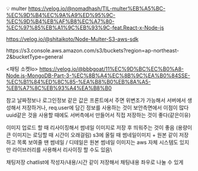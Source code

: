 💡 multer
https://velog.io/@nomadhash/TIL-multer%EB%A5%BC-%EC%9D%B4%EC%9A%A9%ED%95%9C-%EC%9D%B4%EB%AF%B8%EC%A7%80-%EC%97%85%EB%A1%9C%EB%93%9C-feat.React-x-Node-js

https://velog.io/@shitaikoto/Node-Multer-S3-aws-sdk

<AWS>
https://s3.console.aws.amazon.com/s3/buckets?region=ap-northeast-2&bucketType=general

<채팅 소켓Io>
https://velog.io/@bbbgoat/11%EC%9D%BC%EC%B0%A8-Node.js-MongoDB-Part-3-%EC%8B%A4%EC%8B%9C%EA%B0%84SSE-%EC%B1%84%ED%8C%85-%EA%B8%B0%EB%8A%A5-%EB%A7%8C%EB%93%A4%EA%B8%B0



참고
날짜정보나 로그인정보 같은 값은 프론트에서 주면 위변조가 가능해서
서버에서 생성해서 저장하거나, req.user에 담긴 정보를 사용하는 것이 보안측면에서 이점이 많다
uuid같은 것을 사용할 때에도 서버측에서 만들어서 직접 저장하는 것이 좋다(같은이유)

이미지 업로드 할 때 리사이징해서 썸네일 이미지로 저장 후 띄워주는 것이 좋음
(용량이 큰 이미지는 로딩할 때 시간이 오래걸림)
s3에 올릴 때 썸네일이미지 + 원본 같이 저장하고 목록 보여줄 땐 썸네일 / 디테일은 원본
썸네일 이미지는 aws 자체 시스템도 있지만 라이브러리를 사용해서 리사이징 할 수도 있음\



채팅저장
chatlist에 
작성자/내용/시간 같이 저장해서 채팅내용 좌우로 나눌 수 있게 